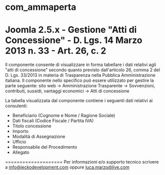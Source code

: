 com_ammaperta
=============

Joomla 2.5.x - Gestione "Atti di Concessione" - D. Lgs. 14 Marzo 2013 n. 33 - Art. 26, c. 2
====================
Il componente consente di visualizzare in forma tabellare i dati relativi agli "atti di concessione" secondo quanto
previsto dall'articolo 26, comma 2 del D. Lgs. 33/2013 in materia di Trasparenza nella Pubblica Amministrazione italiana.
Il componente nello specifico può essere utilizzato per gestire la parte seguente:
sito web -> Amministrazione Trasparente ->  Sovvenzioni, contributi, sussidi, vantaggi economici  -> Atti di concessione

La tabella visualizzata dal componente contiene i seguenti dati relativi ai consulenti:
- Beneficiario (Cognome e Nome / Ragione Sociale)
- Dati fiscali (Codice Fiscale / Partita IVA)
- Titolo concessione
- Importo
- Modalità di Assegnazione
- Ufficio
- Responsabile del Procedimento
- Allegato

====================
Per informazioni e/o supporto tecnico scrivere a info@jeckodevelopment.com oppure luca.marzo@live.com
